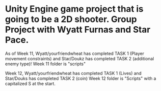  <h1> Unity Engine game project that is going to be a 2D shooter. Group Project with Wyatt Furnas and Star Pace.</h1>

As of Week 11, Wyatt/yourfriendwheat has completed TASK 1 (Player movement constraints) and Star/Doukz has completed TASK 2 (additional enemy type)!
Week 11 folder is "scripts"

Week 12, Wyatt/yourfriendwheat has completed TASK 1 (Lives) and Star/Douks has completed TASK 2 (coin)
Week 12 folder is "Scripts" with a capitalized S at the start.
